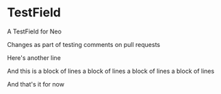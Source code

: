 # TestField
A TestField for Neo

Changes as part of testing comments on pull requests

Here's another line

And this is a block of lines
a block of lines
a block of lines
a block of lines

And that's it for now
